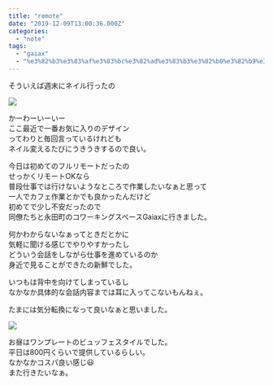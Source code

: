 ```yaml
---
title: "remote"
date: "2019-12-09T13:00:36.000Z"
categories: 
  - "note"
tags: 
  - "gaiax"
  - "%e3%82%b3%e3%83%af%e3%83%bc%e3%82%ad%e3%83%b3%e3%82%b0%e3%82%b9%e3%83%9a%e3%83%bc%e3%82%b9"
---
```


そういえば週末にネイル行ったの

![](/images/2019-12-08-15-53-18-662.jpg)

かーわーいーいー  
ここ最近で一番お気に入りのデザイン  
ってわりと毎回言っているけれども  
ネイル変えるたびにうきうきするので良い。

今日は初めてのフルリモートだったの  
せっかくリモートOKなら  
普段仕事では行けないようなところで作業したいなぁと思って  
一人でカフェ作業とかでも良かったんだけど  
初めてで少し不安だったので  
同僚たちと永田町のコワーキングスペースGaiaxに行きました。

何かわからないなぁってときだとかに  
気軽に聞ける感じでやりやすかったし  
どういう会話をしながら仕事を進めているのか  
身近で見ることができたの新鮮でした。

いつもは背中を向けてしまっているし  
なかなか具体的な会話内容までは耳に入ってこないもんねぇ。

たまには気分転換になって良いなぁと思いました。

![](/images/2019-12-09-12-16-36-950.jpg)

お昼はワンプレートのビュッフェスタイルでした。  
平日は800円くらいで提供しているらしい。  
なかなかコスパ良い感じ😃  
また行きたいなぁ。
